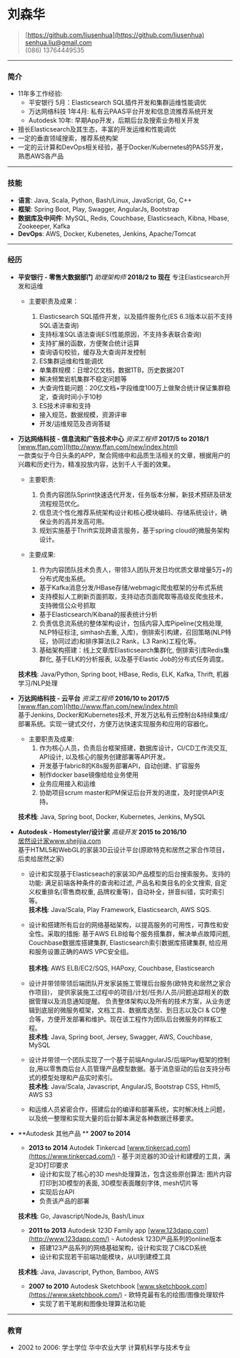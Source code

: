 # 刘森华

> [https://github.com/liusenhua](https://github.com/liusenhua)  
> [senhua.liu@gmail.com](mailto:senhua.liu@gmail.com)  
> (086) 13764449535  

------
### 简介
* 11年多工作经验:
  - 平安银行 5月：Elasticsearch SQL插件开发和集群运维性能调优
  - 万达网络科技 1年4月: 私有云PAAS平台开发和信息流推荐系统开发
  - Autodesk 10年: 早期App开发，后期后台及搜索业务相关开发
* 擅长Elasticsearch及其生态，丰富的开发运维和性能调优
* 一定的垂直领域搜索，推荐系统构架
* 一定的云计算和DevOps相关经验，基于Docker/Kubernetes的PASS开发，熟悉AWS各产品

------
### 技能

* **语言**: Java, Scala, Python, Bash/Linux, JavaScript, Go, C++
* **框架**: Spring Boot, Play, Swagger, AngularJs, Bootstrap
* **数据库及中间件**: MySQL, Redis, Couchbase, Elasticseach, Kibna, Hbase, Zookeeper, Kafka
* **DevOps**: AWS, Docker, Kubenetes, Jenkins, Apache/Tomcat

------

### 经历

* **平安银行 - 零售大数据部门** *助理架构师* __2018/2 to 现在__ 
  专注Elasticsearch开发和运维
  - 主要职责及成果：
    1. Elasticsearch SQL插件开发，以及插件服务化(ES 6.3版本以前不支持SQL语法查询)
      + 支持标准SQL语法查询ES(性能原因，不支持多表联合查询)
      + 支持扩展的函数，方便聚合统计运算
      + 查询语句校验，缓存及大查询并发控制
      
    2. ES集群运维和性能调优
      + 单集群规模：日增2亿文档，数据1TB，历史数据20T
      + 解决频繁宕机集群不稳定问题等
      + 大查询性能问题：20亿文档+字段维度100万上做聚合统计保证集群稳定，查询时间小于10秒
      
    3. ES技术评审和支持
      + 接入规范，数据规模，资源评审
      + 开发/运维规范及咨询答疑

* **万达网络科技 - 信息流和广告技术中心** *资深工程师* __2017/5 to 2018/1__  
    [www.ffan.com](http://www.ffan.com/new/index.html)  
    一款类似于今日头条的APP，聚合网络中和品质生活相关的文章，根据用户的兴趣和历史行为，精准投放内容，达到千人千面的效果。

    - 主要职责:
      1. 负责内容团队Sprint快速迭代开发，任务版本分解，新技术预研及研发流程规范优化。
      2. 信息流个性化推荐系统架构设计和核心模块编码、存储系统设计，确保业务的高并发高可用。
      3. 规划实施基于Thrift实现跨语言服务，基于spring cloud的微服务架构设计。

    - 主要成果:
      1. 作为内容团队技术负责人，带领3人团队开发日均优质文章增量5万+的分布式爬虫系统。
        + 基于Kafka消息分发/HBase存储/webmagic爬虫框架的分布式系统
        + 支持模拟人工刷新页面抓取，支持动态页面爬取等高级反爬虫技术，支持微信公众号抓取
        + 基于Elasticsearch/Kibana的报表统计分析
      2. 负责信息流系统的整体架构设计，包括内容入库Pipeline(文档处理, NLP特征标注, simhash去重, 入库)，倒排索引构建，召回策略(NLP特征，协同过滤)和排序算法(L2 Rank，L3 Rank)工程化等。
      3. 基础架构搭建：线上文章库Elasticsearch集群化, 倒排索引库Redis集群化, 基于ELK的分析报表, 以及基于Elastic Job的分布式任务调度。

  **技术栈**: Java/Python, Spring boot, HBase, Redis, ELK, Kafka, Thrift, 机器学习/NLP处理

* **万达网络科技 - 云平台** *资深工程师* __2016/10 to 2017/5__  
    [www.ffan.com](http://www.ffan.com/new/index.html)  
    基于Jenkins, Docker和Kubernetes技术, 开发万达私有云控制台&持续集成/部署系统。实现一键式交付，方便万达快速实现服务和应用的容器化。

    - 主要职责及成果:
      1. 作为核心人员，负责后台框架搭建，数据库设计，CI/CD工作流交互, API设计, 以及核心的服务创建部署等API开发。
        + 开发基于fabric8的K8s服务部署API，自动创建、扩容服务
        + 制作docker base镜像给给业务使用
        + 业务应用接入和运维
      2. 协助项目scrum master和PM保证后台开发的进度，及时提供API支持。
    
  **技术栈**: Java, Spring boot, Docker, Kubernetes, Jenkins, MySQL

* **Autodesk - Homestyler/设计家** *高级开发* __2015 to 2016/10__   
   [居然设计家www.shejijia.com](http://www.shejijia.com/)  
    基于HTML5和WebGL的家装3D云设计平台(原欧特克和居然之家合作项目，后卖给居然之家)

  + 设计和实现基于Elasticseach的家装3D产品模型的后台搜索服务。支持的功能: 满足前端各种条件的查询和过滤, 产品名和类目名的全文搜索, 自定义权重排名(零售商权重, 品牌权重等)，自动补全，拼音纠错，实时索引等。 <br/> 
  **技术栈**: Java/Scala, Play Framework, Elasticsearch, AWS SQS.

  + 设计和搭建所有后台的网络基础架构，以提高服务的可用性，可靠性和安全性。采取的措施: 基于AWS ELB给每个服务搭集群，解决单点故障问题, Couchbase数据库搭建集群, Elasticsearch索引数据库搭建集群, 给应用和服务设置正确的AWS VPC安全组。<br/>  
  **技术栈**: AWS ELB/EC2/SQS, HAPoxy, Couchbase, Elasticsearch

  + 设计并带领带领后端团队开发家装施工管理后台服务(欧特克和居然之家合作项目)， 提供家装施工过程中的项目/计划/任务/人员/问题追踪相关的数据管理以及消息通知提醒。
  负责整体架构以及所有的技术方案，从业务逻辑到底层的微服务框架，文档工具、数据库选型、到日志以及CI & CD整合等，方便开发部署和维护。现在该工程作为团队后台微服务的样板工程。<br/>
  **技术栈**: Java, Spring boot, Jersey, Swagger, AWS, Couchbase, MySQL

  + 设计并带领一个团队实现了一个基于前端AngularJS/后端Play框架的控制台,用以零售商后台人员管理产品模型数据。基于消息驱动的后台支持分布式的模型处理和产品实时索引。<br/>
  **技术栈**: Java/Scala, Javascript, AngularJS, Bootstrap CSS, Html5, AWS S3

  + 和运维人员紧密合作，搭建后台的编译和部署系统，实时解决线上问题，以及统一整理和实现大量的后台脚本满足各种数据迁移要求。

* **Autodesk 其他产品 **  __2007 to 2014__  
    + __2013 to 2014__ Autodek Tinkercad [www.tinkercad.com](https://www.tinkercad.com/) - 基于浏览器的3D设计和建模的工具，满足3D打印要求
      + 设计和实现了核心的3D mesh处理算法，包含这些原创算法: 图片内容打印到3D模型的表面, 3D模型表面雕刻字体, mesh切片等 <br/>
      + 实现后台API
      + 负责该产品的部署
  
    **技术栈**: Go, Javascript/NodeJs, Bash/Linux

    + __2011 to 2013__ Autodesk 123D Family app [www.123dapp.com](http://www.123dapp.com/) - Autodesk 123D产品系列的online版本
      + 搭建123产品系列的网络基础架构，设计和实现了CI&CD系统
      + 设计和实现若干前端功能模块，从UI到建模工具
  
    **技术栈**: Java, Javascript, Python, Bamboo, AWS

    + __2007 to 2010__  Autodesk Sketchbook [www.sketchbook.com](https://www.sketchbook.com/) - 欧特克最有名的绘图/图像处理软件
      + 实现了若干笔刷和图像处理算法和功能

------

### 教育

* 2002 to 2006: 学士学位 华中农业大学 计算机科学与技术专业
